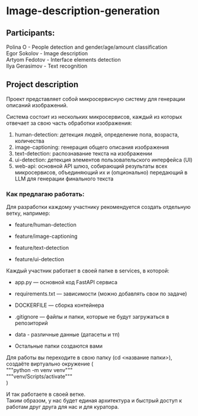 # Image-description-generation

## Participants:  
  
Polina O - People detection and gender/age/amount classification   
Egor Sokolov - Image description  
Artyom Fedotov - Interface elements detection  
Ilya Gerasimov - Text recognition  

## Project description
Проект представляет собой микросервисную систему для генерации описаний изображений.

Система состоит из нескольких микросервисов, каждый из которых отвечает за свою часть обработки изображения:

1. human-detection: детекция людей, определение пола, возраста, количества
2. image-captioning: генерация общего описания изображения
3. text-detection: распознавание текста на изображении
4. ui-detection: детекция элементов пользовательского интерфейса (UI)
5. web-api: основной API шлюз, собирающий результаты всех микросервисов, объединяющий их и (опционально) передающий в LLM для генерации финального текста


### Как предлагаю работать:  
Для разработки каждому участнику рекомендуется создать отдельную ветку, например:

- feature/human-detection

- feature/image-captioning

- feature/text-detection

- feature/ui-detection

Каждый участник работает в своей папке в services, в которой:

* app.py — основной код FastAPI сервиса

* requirements.txt — зависимости (можно добавлять свои по задаче)

* DOCKERFILE — сборка контейнера

* .gitignore — файлы и папки, которые не будут загружаться в репозиторий

* data - различные данные (датасеты и тп)

* Остальные папки создаются вами

Для работы вы переходите в свою папку (cd <название папки>), 
создаёте виртуально окружение (  
    """python -m venv venv"""  
    """venv/Scripts/activate"""  
)  

И так работаете в своей ветке.  
Таким образом, у нас будет единая архитектура и быстрый доступ к работам друг друга для нас и для куратора.